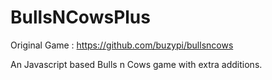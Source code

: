 BullsNCowsPlus
==========

Original Game : https://github.com/buzypi/bullsncows

An Javascript based Bulls n Cows game with extra additions.
